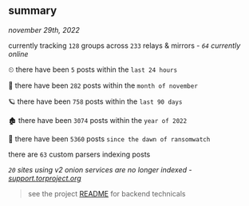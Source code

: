 
## summary
_november 29th, 2022_

currently tracking `128` groups across `233` relays & mirrors - _`64` currently online_

⏲ there have been `5` posts within the `last 24 hours`

🦈 there have been `282` posts within the `month of november`

🪐 there have been `758` posts within the `last 90 days`

🏚 there have been `3074` posts within the `year of 2022`

🦕 there have been `5360` posts `since the dawn of ransomwatch`

there are `63` custom parsers indexing posts

_`20` sites using v2 onion services are no longer indexed - [support.torproject.org](https://support.torproject.org/onionservices/v2-deprecation/)_

> see the project [README](https://github.com/joshhighet/ransomwatch#ransomwatch--) for backend technicals
